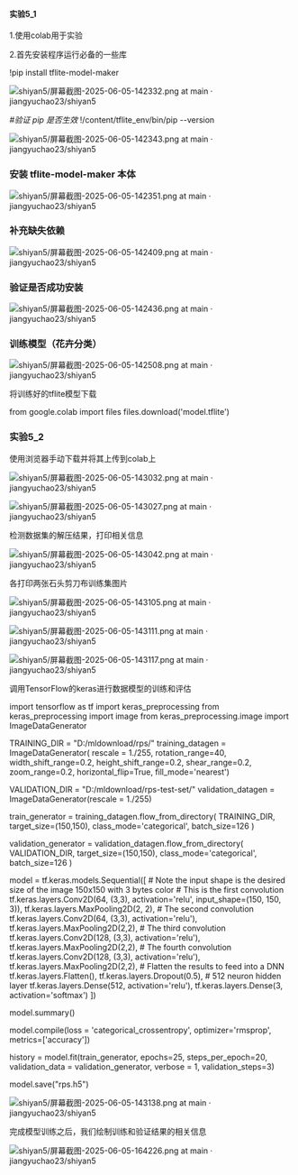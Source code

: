 #### 实验5_1

1.使用colab用于实验

2.首先安装程序运行必备的一些库

!pip install tflite-model-maker

![shiyan5/屏幕截图-2025-06-05-142332.png at main · jiangyuchao23/shiyan5](https://github.com/jiangyuchao23/shiyan5/raw/main/屏幕截图-2025-06-05-142332.png)

*#验证 pip 是否生效* !/content/tflite_env/bin/pip --version

![shiyan5/屏幕截图-2025-06-05-142343.png at main · jiangyuchao23/shiyan5](https://github.com/jiangyuchao23/shiyan5/raw/main/屏幕截图-2025-06-05-142343.png)

### 安装 tflite-model-maker 本体

![shiyan5/屏幕截图-2025-06-05-142351.png at main · jiangyuchao23/shiyan5](https://github.com/jiangyuchao23/shiyan5/raw/main/屏幕截图-2025-06-05-142351.png)

### 补充缺失依赖

![shiyan5/屏幕截图-2025-06-05-142409.png at main · jiangyuchao23/shiyan5](https://github.com/jiangyuchao23/shiyan5/raw/main/屏幕截图-2025-06-05-142409.png)

### 验证是否成功安装

![shiyan5/屏幕截图-2025-06-05-142436.png at main · jiangyuchao23/shiyan5](https://github.com/jiangyuchao23/shiyan5/raw/main/屏幕截图-2025-06-05-142436.png)

### 训练模型（花卉分类）

![shiyan5/屏幕截图-2025-06-05-142508.png at main · jiangyuchao23/shiyan5](https://github.com/jiangyuchao23/shiyan5/raw/main/屏幕截图-2025-06-05-142508.png)

将训练好的tflite模型下载

from google.colab import files
files.download('model.tflite')







### 实验5_2

使用浏览器手动下载并将其上传到colab上

![shiyan5/屏幕截图-2025-06-05-143032.png at main · jiangyuchao23/shiyan5](https://github.com/jiangyuchao23/shiyan5/raw/main/屏幕截图-2025-06-05-143032.png)

![shiyan5/屏幕截图-2025-06-05-143027.png at main · jiangyuchao23/shiyan5](https://github.com/jiangyuchao23/shiyan5/raw/main/屏幕截图-2025-06-05-143027.png)

检测数据集的解压结果，打印相关信息

![shiyan5/屏幕截图-2025-06-05-143042.png at main · jiangyuchao23/shiyan5](https://github.com/jiangyuchao23/shiyan5/raw/main/屏幕截图-2025-06-05-143042.png)

各打印两张石头剪刀布训练集图片

![shiyan5/屏幕截图-2025-06-05-143105.png at main · jiangyuchao23/shiyan5](https://github.com/jiangyuchao23/shiyan5/raw/main/屏幕截图-2025-06-05-143105.png)

![shiyan5/屏幕截图-2025-06-05-143111.png at main · jiangyuchao23/shiyan5](https://github.com/jiangyuchao23/shiyan5/raw/main/屏幕截图-2025-06-05-143111.png)

![shiyan5/屏幕截图-2025-06-05-143117.png at main · jiangyuchao23/shiyan5](https://github.com/jiangyuchao23/shiyan5/raw/main/屏幕截图-2025-06-05-143117.png)

调用TensorFlow的keras进行数据模型的训练和评估

import tensorflow as tf
import keras_preprocessing
from keras_preprocessing import image
from keras_preprocessing.image import ImageDataGenerator

TRAINING_DIR = "D:/mldownload/rps/"
training_datagen = ImageDataGenerator(
      rescale = 1./255,
	    rotation_range=40,
      width_shift_range=0.2,
      height_shift_range=0.2,
      shear_range=0.2,
      zoom_range=0.2,
      horizontal_flip=True,
      fill_mode='nearest')

VALIDATION_DIR = "D:/mldownload/rps-test-set/"
validation_datagen = ImageDataGenerator(rescale = 1./255)

train_generator = training_datagen.flow_from_directory(
	TRAINING_DIR,
	target_size=(150,150),
	class_mode='categorical',
  batch_size=126
)

validation_generator = validation_datagen.flow_from_directory(
	VALIDATION_DIR,
	target_size=(150,150),
	class_mode='categorical',
  batch_size=126
)

model = tf.keras.models.Sequential([
    # Note the input shape is the desired size of the image 150x150 with 3 bytes color
    # This is the first convolution
    tf.keras.layers.Conv2D(64, (3,3), activation='relu', input_shape=(150, 150, 3)),
    tf.keras.layers.MaxPooling2D(2, 2),
    # The second convolution
    tf.keras.layers.Conv2D(64, (3,3), activation='relu'),
    tf.keras.layers.MaxPooling2D(2,2),
    # The third convolution
    tf.keras.layers.Conv2D(128, (3,3), activation='relu'),
    tf.keras.layers.MaxPooling2D(2,2),
    # The fourth convolution
    tf.keras.layers.Conv2D(128, (3,3), activation='relu'),
    tf.keras.layers.MaxPooling2D(2,2),
    # Flatten the results to feed into a DNN
    tf.keras.layers.Flatten(),
    tf.keras.layers.Dropout(0.5),
    # 512 neuron hidden layer
    tf.keras.layers.Dense(512, activation='relu'),
    tf.keras.layers.Dense(3, activation='softmax')
])


model.summary()

model.compile(loss = 'categorical_crossentropy', optimizer='rmsprop', metrics=['accuracy'])

history = model.fit(train_generator, epochs=25, steps_per_epoch=20, validation_data = validation_generator, verbose = 1, validation_steps=3)

model.save("rps.h5")

![shiyan5/屏幕截图-2025-06-05-143138.png at main · jiangyuchao23/shiyan5](https://github.com/jiangyuchao23/shiyan5/raw/main/屏幕截图-2025-06-05-143138.png)

完成模型训练之后，我们绘制训练和验证结果的相关信息

![shiyan5/屏幕截图-2025-06-05-164226.png at main · jiangyuchao23/shiyan5](https://github.com/jiangyuchao23/shiyan5/raw/main/屏幕截图-2025-06-05-164226.png)